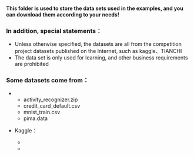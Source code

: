 #### This folder is used to store the data sets used in the examples, and you can download them according to your needs!

### In addition, special statements：
* Unless otherwise specified, the datasets are all from the competition project datasets published on the Internet, such as kaggle、TIANCHI
* The data set is only used for learning, and other business requirements are prohibited


### Some datasets come from：
* [《特征工程入门与实践》]:(https://www.ituring.com.cn/book/2606)
   * activity_recognizer.zip
   * credit_card_default.csv
   * mnist_train.csv
   * pima.data
   
* Kaggle：
   * [house-prices-advanced-regression-techniques.zip]:(https://www.kaggle.com/c/house-prices-advanced-regression-techniques/data)
   * [titanic.zip]:(https://www.kaggle.com/c/titanic/data)
